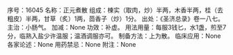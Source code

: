 序号：16045
名称：正元煮散
组成：楝实（取肉，炒）半两，木香半两，桂（去粗皮）半两，甘草（炙）1两，茴香子（炒）1分。
出处：《圣济总录》卷一八七。
主治：小肠气。
加减：None
功效：补虚。
用法用量：每服3钱匕，水1盏，煎至7分，临熟入盐少许温服；温酒调服亦可。
制备方法：上为散。
临床应用：None
各家论述：None
用药禁忌：None
附注：None
